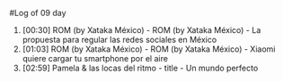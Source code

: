 #Log of 09 day

1. [00:30] ROM (by Xataka México) - ROM (by Xataka México) - La propuesta para regular las redes sociales en México
1. [01:03] ROM (by Xataka México) - ROM (by Xataka México) - Xiaomi quiere cargar tu smartphone por el aire
1. [02:59] Pamela & las locas del ritmo - title - Un mundo perfecto
